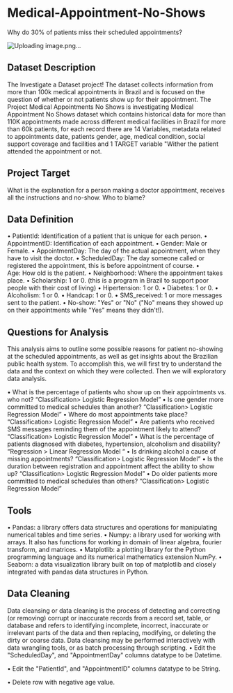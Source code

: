 # Medical-Appointment-No-Shows
Why do 30% of patients miss their scheduled appointments?


![Uploading image.png…]()




## Dataset Description
The Investigate a Dataset project! The dataset collects information from more than 100k medical appointments in Brazil and is focused on the question of whether or not patients show up for their appointment. The Project Medical Appointments No Shows is investigating Medical Appointment No Shows dataset which contains historical data for more than 110K appointments made across different medical facilities in Brazil for more than 60k patients, for each record there are 14 Variables, metadata related to appointments date, patients gender, age, medical condition, social support coverage and facilities and 1 TARGET variable "Wither the patient attended the appointment or not.

## Project Target
What is the explanation for a person making a doctor appointment, receives all the instructions and no-show. Who to blame?

## Data Definition
•	PatientId: Identification of a patient that is unique for each person.
•	AppointmentID: Identification of each appointment.
•	Gender: Male or Female.
•	AppointmentDay: The day of the actual appointment, when they have to visit the doctor.
•	ScheduledDay: The day someone called or registered the appointment, this is before appointment of course.
•	Age: How old is the patient.
•	Neighborhood: Where the appointment takes place.
•	Scholarship: 1 or 0. (this is a program in Brazil to support poor people with their cost of living)
•	Hipertension: 1 or 0.
•	Diabetes: 1 or 0.
•	Alcoholism: 1 or 0.
•	Handcap: 1 or 0.
•	SMS_received: 1 or more messages sent to the patient.
•	No-show: "Yes" or "No" ("No" means they showed up on their appointments while "Yes" means they didn't!).

## Questions for Analysis
This analysis aims to outline some possible reasons for patient no-showing at the scheduled appointments, as well as get insights about the Brazilian public health system. To accomplish this, we will first try to understand the data and the context on which they were collected. Then we will exploratory data analysis.

•	What is the percentage of patients who show up on their appointments vs. who not? “Classification> Logistic Regression Model”
•	Is one gender more committed to medical schedules than another? “Classification> Logistic Regression Model”
•	Where do most appointments take place? “Classification> Logistic Regression Model”
•	Are patients who received SMS messages reminding them of the appointment likely to attend? “Classification> Logistic Regression Model”
•	What is the percentage of patients diagnosed with diabetes, hypertension, alcoholism and disability? “Regression > Linear Regression Model “
•	Is drinking alcohol a cause of missing appointments? “Classification> Logistic Regression Model”
•	Is the duration between registration and appointment affect the ability to show up? “Classification> Logistic Regression Model”
•	Do older patients more committed to medical schedules than others? “Classification> Logistic Regression Model”

## Tools 
•	Pandas: a library offers data structures and operations for manipulating numerical tables and time series.
•	Numpy: a library used for working with arrays. It also has functions for working in domain of linear algebra, fourier transform, and matrices.
•	Matplotlib: a plotting library for the Python programming language and its numerical mathematics extension NumPy.
•	Seaborn: a data visualization library built on top of matplotlib and closely integrated with pandas data structures in Python.

## Data Cleaning 
Data cleansing or data cleaning is the process of detecting and correcting (or removing) corrupt or inaccurate records from a record set, table, or database and refers to identifying incomplete, incorrect, inaccurate or irrelevant parts of the data and then replacing, modifying, or deleting the dirty or coarse data. 
Data cleansing may be performed interactively with data wrangling tools, or as batch processing through scripting.
•	Edit the "ScheduledDay", and "AppointmentDay" columns datatype to be Datetime.

•	Edit the "PatientId", and "AppointmentID" columns datatype to be String.

•	Delete row with negative age value.


